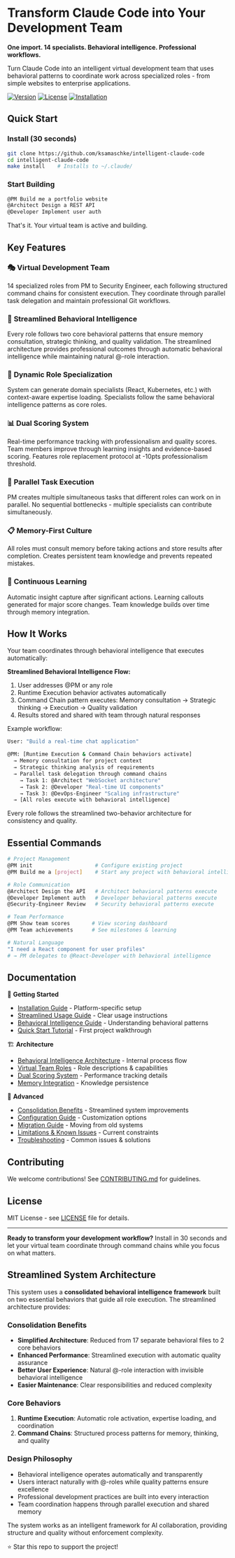 # Transform Claude Code into Your Development Team

**One import. 14 specialists. Behavioral intelligence. Professional workflows.**

Turn Claude Code into an intelligent virtual development team that uses behavioral patterns to coordinate work across specialized roles - from simple websites to enterprise applications.

[![Version](https://img.shields.io/badge/version-5.0.0-blue.svg)](CHANGELOG.md)
[![License](https://img.shields.io/badge/license-MIT-green.svg)](LICENSE)
[![Installation](https://img.shields.io/badge/install-30_seconds-orange.svg)](docs/installation.md)

## Quick Start

### Install (30 seconds)
```bash
git clone https://github.com/ksamaschke/intelligent-claude-code
cd intelligent-claude-code
make install    # Installs to ~/.claude/
```

### Start Building
```bash
@PM Build me a portfolio website
@Architect Design a REST API  
@Developer Implement user auth
```

That's it. Your virtual team is active and building.

## Key Features

### 🎭 **Virtual Development Team**
14 specialized roles from PM to Security Engineer, each following structured command chains for consistent execution. They coordinate through parallel task delegation and maintain professional Git workflows.

### 🧠 **Streamlined Behavioral Intelligence**
Every role follows two core behavioral patterns that ensure memory consultation, strategic thinking, and quality validation. The streamlined architecture provides professional outcomes through automatic behavioral intelligence while maintaining natural @-role interaction.

### 🚀 **Dynamic Role Specialization**  
System can generate domain specialists (React, Kubernetes, etc.) with context-aware expertise loading. Specialists follow the same behavioral intelligence patterns as core roles.

### 📊 **Dual Scoring System**
Real-time performance tracking with professionalism and quality scores. Team members improve through learning insights and evidence-based scoring. Features role replacement protocol at -10pts professionalism threshold.

### 🤖 **Parallel Task Execution**
PM creates multiple simultaneous tasks that different roles can work on in parallel. No sequential bottlenecks - multiple specialists can contribute simultaneously.

### 📋 **Memory-First Culture**
All roles must consult memory before taking actions and store results after completion. Creates persistent team knowledge and prevents repeated mistakes.

### 🔄 **Continuous Learning**
Automatic insight capture after significant actions. Learning callouts generated for major score changes. Team knowledge builds over time through memory integration.

## How It Works

Your team coordinates through behavioral intelligence that executes automatically:

**Streamlined Behavioral Intelligence Flow:**
1. User addresses @PM or any role
2. Runtime Execution behavior activates automatically
3. Command Chain pattern executes: Memory consultation → Strategic thinking → Execution → Quality validation
4. Results stored and shared with team through natural responses

Example workflow:
```bash
User: "Build a real-time chat application"

@PM: [Runtime Execution & Command Chain behaviors activate]
  → Memory consultation for project context
  → Strategic thinking analysis of requirements
  → Parallel task delegation through command chains
    → Task 1: @Architect "WebSocket architecture"
    → Task 2: @Developer "Real-time UI components"
    → Task 3: @DevOps-Engineer "Scaling infrastructure"
  → [All roles execute with behavioral intelligence]
```

Every role follows the streamlined two-behavior architecture for consistency and quality.

## Essential Commands

```bash
# Project Management
@PM init                    # Configure existing project
@PM Build me a [project]    # Start any project with behavioral intelligence

# Role Communication
@Architect Design the API   # Architect behavioral patterns execute
@Developer Implement auth   # Developer behavioral patterns execute
@Security-Engineer Review   # Security behavioral patterns execute

# Team Performance
@PM Show team scores       # View scoring dashboard
@PM Team achievements      # See milestones & learning

# Natural Language
"I need a React component for user profiles"
# → PM delegates to @React-Developer with behavioral intelligence
```

## Documentation

📖 **Getting Started**
- [Installation Guide](docs/installation.md) - Platform-specific setup
- [Streamlined Usage Guide](docs/streamlined-usage-guide.md) - Clear usage instructions
- [Behavioral Intelligence Guide](docs/behavioral-intelligence.md) - Understanding behavioral patterns
- [Quick Start Tutorial](docs/quickstart.md) - First project walkthrough

🏗️ **Architecture**  
- [Behavioral Intelligence Architecture](docs/architecture/behavioral-intelligence.md) - Internal process flow
- [Virtual Team Roles](docs/features/virtual-team.md) - Role descriptions & capabilities
- [Dual Scoring System](docs/features/dual-scoring-system.md) - Performance tracking details
- [Memory Integration](docs/features/memory-system.md) - Knowledge persistence

🔧 **Advanced**
- [Consolidation Benefits](docs/consolidation-benefits.md) - Streamlined system improvements
- [Configuration Guide](docs/configuration.md) - Customization options
- [Migration Guide](docs/migration.md) - Moving from old systems
- [Limitations & Known Issues](docs/limitations.md) - Current constraints
- [Troubleshooting](docs/troubleshooting.md) - Common issues & solutions

## Contributing

We welcome contributions! See [CONTRIBUTING.md](CONTRIBUTING.md) for guidelines.

## License

MIT License - see [LICENSE](LICENSE) file for details.

---

**Ready to transform your development workflow?** Install in 30 seconds and let your virtual team coordinate through command chains while you focus on what matters.

## Streamlined System Architecture

This system uses a **consolidated behavioral intelligence framework** built on two essential behaviors that guide all role execution. The streamlined architecture provides:

### Consolidation Benefits
- **Simplified Architecture**: Reduced from 17 separate behavioral files to 2 core behaviors
- **Enhanced Performance**: Streamlined execution with automatic quality assurance
- **Better User Experience**: Natural @-role interaction with invisible behavioral intelligence
- **Easier Maintenance**: Clear responsibilities and reduced complexity

### Core Behaviors
1. **Runtime Execution**: Automatic role activation, expertise loading, and coordination
2. **Command Chains**: Structured process patterns for memory, thinking, and quality

### Design Philosophy
- Behavioral intelligence operates automatically and transparently
- Users interact naturally with @-roles while quality patterns ensure excellence
- Professional development practices are built into every interaction
- Team coordination happens through parallel execution and shared memory

The system works as an intelligent framework for AI collaboration, providing structure and quality without enforcement complexity.

⭐ Star this repo to support the project!